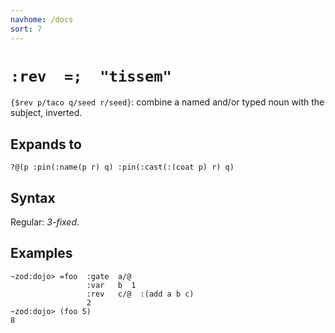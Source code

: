 ```yaml
---
navhome: /docs
sort: 7
---
```


# `:rev  =;  "tissem"`

`{$rev p/taco q/seed r/seed}`: combine a named and/or typed noun with the
subject, inverted.

## Expands to

```
?@(p :pin(:name(p r) q) :pin(:cast(:(coat p) r) q)
```

## Syntax

Regular: *3-fixed*.

## Examples

```
~zod:dojo> =foo  :gate  a/@
                 :var   b  1
                 :rev   c/@  :(add a b c)
                 2
~zod:dojo> (foo 5)
8
```
